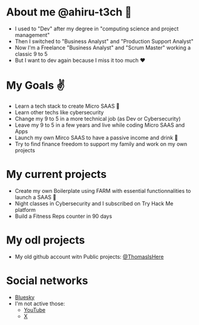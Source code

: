 # About me @ahiru-t3ch :wave:
- I used to "Dev" after my degree in "computing science and project management"
- Then I switched to "Business Analyst" and "Production Support Analyst"
- Now I'm a Freelance "Business Analyst" and "Scrum Master" working a classic 9 to 5
- But I want to dev again because I miss it too much :heart:

# My Goals :v:
- Learn a tech stack to create Micro SAAS :seedling:
- Learn other techs like cybersecurity
- Change my 9 to 5 in a more technical job (as Dev or Cybersecurity)
- Leave my 9 to 5 in a few years and live while coding Micro SAAS and Apps
- Launch my own Mirco SAAS to have a passive income and drink :beer:
- Try to find finance freedom to support my family and work on my own projects

# My current projects
- Create my own Boilerplate using FARM with essential functionnalities to launch a SAAS :bug:
- Night classes in Cybersecurity and I subscribed on Try Hack Me platform
- Build a Fitness Reps counter in 90 days
 
# My odl projects
- My old github account witn Public projects: [@ThomasIsHere](https://github.com/ThomasIsHere)

# Social networks
- [Bluesky](https://bsky.app/profile/ahiru-t3ch.bsky.social)
- I'm not active those:
  - [YouTube](https://www.youtube.com/@Ahiru-T3ch)
  - [X](https://x.com/AhiruT3ch)

